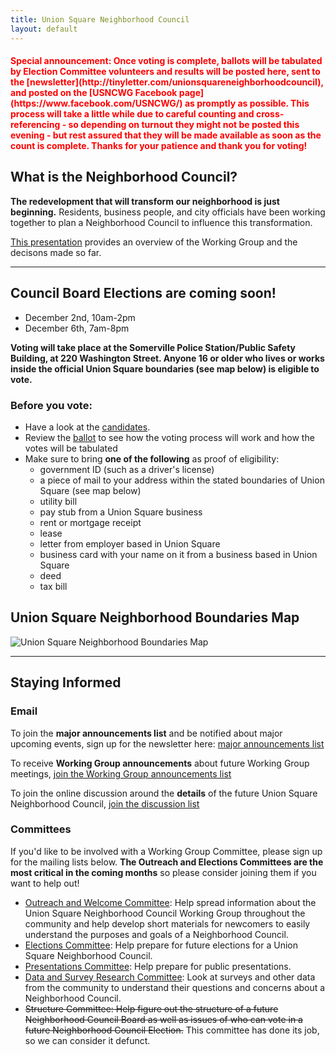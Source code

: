```yaml
---
title: Union Square Neighborhood Council
layout: default
---
```

<h4><span style="color:red">Special announcement: Once voting is complete, ballots will be tabulated by Election Committee volunteers and results will be posted here, sent to the [newsletter](http://tinyletter.com/unionsquareneighborhoodcouncil), and posted on the [USNCWG Facebook page](https://www.facebook.com/USNCWG/) as promptly as possible. This process will take a little while due to careful counting and cross-referencing - so depending on turnout they might not be posted this evening - but rest assured that they will be made available as soon as the count is complete. Thanks for your patience and thank you for voting!</span></h4>

## What is the Neighborhood Council?

**The redevelopment that will transform our neighborhood is just beginning.** Residents, business people, and city officials have been working together to plan a Neighborhood Council to influence this transformation.

[This presentation](https://docs.google.com/presentation/d/1Zg0cbAL8Zn12frl1hJm0Oea_zTw3LIJonKnc3XzIJFM/edit#slide=id.p) provides an overview of the Working Group and the decisons made so far.

****

## Council Board Elections are coming soon!

* December 2nd, 10am-2pm
* December 6th, 7am-8pm

**Voting will take place at the Somerville Police Station/Public Safety Building, at 220 Washington Street. Anyone 16 or older who lives or works inside the official Union Square boundaries (see map below) is eligible to vote.**

### Before you vote:
* Have a look at the [candidates](/candidates).
* Review the [ballot](http://unionsquareneighborhoodcouncil.org/docs/Ballot_final.pdf) to see how the voting process will work and how the votes will be tabulated
* Make sure to bring **one of the following** as proof of eligibility:
   * government ID (such as a driver's license)
   * a piece of mail to your address within the stated boundaries of Union Square (see map below)
   * utility bill
   * pay stub from a Union Square business
   * rent or mortgage receipt
   * lease
   * letter from employer based in Union Square
   * business card with your name on it from a business based in Union Square
   * deed
   * tax bill

## Union Square Neighborhood Boundaries Map

![Union Square Neighborhood Boundaries Map](http://unionsquareneighborhoodcouncil.org/unionsquareboundaries.png "Neighborhood boundaries")

****

## Staying Informed

### Email
To join the **major announcements list** and be notified about major upcoming events, sign up for the newsletter here: [major announcements list](http://tinyletter.com/unionsquareneighborhoodcouncil)

To receive **Working Group announcements** about future Working Group meetings, [join the Working Group announcements list](https://groups.google.com/forum/#!forum/usnc-wg-announcements)

To join the online discussion around the **details** of the future Union Square Neighborhood Council, [join the discussion list](https://groups.google.com/forum/#!forum/usnc-wg-discussion)


### Committees

If you'd like to be involved with a Working Group Committee, please sign up for the mailing lists below. **The Outreach and Elections Committees are the most critical in the coming months** so please consider joining them if you want to help out!

* [Outreach and Welcome Committee](https://groups.google.com/forum/#!forum/usnc-wg-outreach): Help spread information about the Union Square Neighborhood Council Working Group throughout the community and help develop short materials for newcomers to easily understand the purposes and goals of a Neighborhood Council.
* [Elections Committee](https://groups.google.com/forum/#!forum/usnc-wg-elections): Help prepare for future elections for a Union Square Neighborhood Council.
* [Presentations Committee](https://groups.google.com/forum/#!forum/usnc-wg-presentations): Help prepare for public presentations.
* [Data and Survey Research Committee](https://groups.google.com/forum/#!forum/usnc-wg-data): Look at surveys and other data from the community to understand their questions and concerns about a Neighborhood Council.
* ~~Structure Committee: Help figure out the structure of a future Neighborhood Council Board as well as issues of who can vote in a future Neighborhood Council Election.~~ This committee has done its job, so we can consider it defunct.
